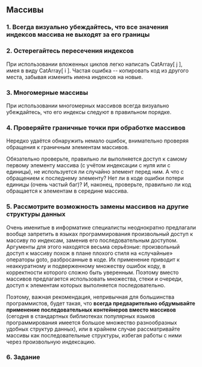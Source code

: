 ## Массивы

### 1. Всегда визуально убеждайтесь, что все значения индексов массива не выходят за его границы

### 2. Остерегайтесь пересечения индексов

При использовании вложенных циклов легко написать CatArray[ j ], имея в виду CatArray[ i ].
Частая ошибка -- копировать код из другого места, забывая изменить имена индексов на новые.

### 3. Многомерные массивы

При использовании многомерных массивов всегда визуально убеждайтесь, что его индексы следуют в правильном порядке.

### 4. Проверяйте граничные точки при обработке массивов

Нередко удаётся обнаружить немало ошибок, внимательно проверяя обращения к граничным элементам массивов.

Обязательно проверьте, правильно ли выполняется доступ к самому первому элементу массива (с учётом индексации с нуля или с единицы), не используется ли случайно элемент перед ним. А что с обращением к последнему элементу? Нет ли в коде ошибки потери единицы (очень частый баг)?
И, наконец, проверьте, правильно ли код обращается к элементам в середине массива.

### 5. Рассмотрите возможность замены массивов на другие структуры данных

Очень именитые в информатике специалисты неоднократно предлагали вообще запретить в языках программирования произвольный доступ к массиву по индексам, заменив его последовательным доступом. Аргументы для этого находятся весьма серьёзные: произвольный доступ к массиву похож в плане плохого стиля на «случайные» операторы goto, разбросанные в коде. Их применение приводит к неаккуратному и подверженному множеству ошибок коду, в корректности которого сложно быть уверенным. Поэтому вместо массивов предлагается использовать множества, стеки и очереди, доступ к элементам которых выполняется последовательно.

Поэтому, важная рекомендация, непривычная для большинства программистов, будет такая, что **всегда предварительно обдумывайте применение последовательных контейнеров вместо массивов** (сегодня в стандартных библиотеках популярных языков программирования имеется большое множество разнообразных удобных структур данных), или в крайнем случае рассматривайте массивы как последовательные структуры, избегая работы с ними через произвольную индексацию.

### 6. Задание
